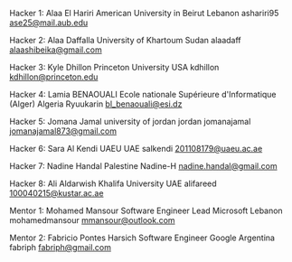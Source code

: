 Hacker 1:
Alaa El Hariri
American University in Beirut
Lebanon
ashariri95
ase25@mail.aub.edu

Hacker 2:
Alaa Daffalla
University of Khartoum
Sudan
alaadaff
alaashibeika@gmail.com

Hacker 3:
Kyle Dhillon
Princeton University
USA
kdhillon
kdhillon@princeton.edu

Hacker 4:
Lamia BENAOUALI
Ecole nationale Supérieure d'Informatique (Alger)
Algeria
Ryuukarin
bl_benaouali@esi.dz

Hacker 5:
Jomana Jamal
university of jordan
jordan
jomanajamal
jomanajamal873@gmail.com

Hacker 6:
Sara Al Kendi
UAEU
UAE
salkendi
201108179@uaeu.ac.ae

Hacker 7:
Nadine Handal
Palestine
Nadine-H
nadine.handal@gmail.com

Hacker 8:
Ali Aldarwish
Khalifa University
UAE
alifareed
100040215@kustar.ac.ae

Mentor 1:
Mohamed Mansour
Software Engineer Lead
Microsoft
Lebanon
mohamedmansour
mmansour@outlook.com

Mentor 2:
Fabricio Pontes Harsich
Software Engineer
Google
Argentina
fabriph
fabriph@gmail.com
